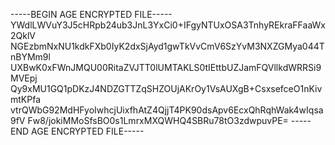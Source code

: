 -----BEGIN AGE ENCRYPTED FILE-----
YWdlLWVuY3J5cHRpb24ub3JnL3YxCi0+IFgyNTUxOSA3TnhyREkraFFaaWx2QklV
NGEzbmNxNU1kdkFXb0IyK2dxSjAyd1gwTkVvCmV6SzYvM3NXZGMya044TnBYMm9l
UXBwK0xFWnJMQU00RitaZVJTT0lUMTAKLS0tIEttbUZJamFQVllkdWRRSi9MVEpj
Qy9xMU1GQ1pDKzJ4NDZGTTZqSHZOUjAKrOy1VsAUXgB+CsxsefceO1nKivmtKPfa
vtrQWbG92MdHFyoIwhcjUixfhAtZ4QjjT4PK90dsApv6EcxQhRqhWak4wIqsa9fV
Fw8/jokiMMoSfsBO0s1LmrxMXQWHQ4SBRu78tO3zdwpuvPE=
-----END AGE ENCRYPTED FILE-----

